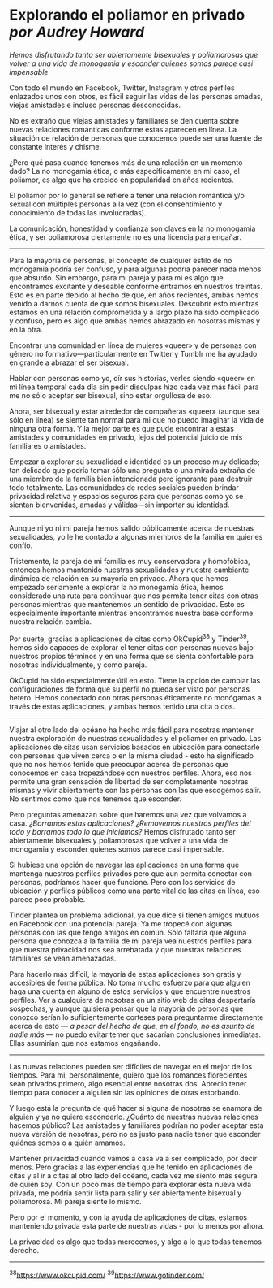 # Explorando el poliamor en privado *por Audrey Howard*

*Hemos disfrutando tanto ser abiertamente bisexuales y poliamorosas que volver
a una vida de monogamia y esconder quienes somos parece casi impensable*

Con todo el mundo en Facebook, Twitter, Instagram y otros perfiles enlazados
unos con otros, es fácil seguir las vidas de las personas amadas, viejas
amistades e incluso personas desconocidas.

No es extraño que viejas amistades y familiares se den cuenta sobre nuevas
relaciones románticas conforme estas aparecen en línea. La situación de relación
de personas que conocemos puede ser una fuente de constante interés y chisme.

¿Pero qué pasa cuando tenemos más de una relación en un momento dado? La no
monogamia ética, o más específicamente en mi caso, el poliamor, es algo que ha
crecido en popularidad en años recientes.

El poliamor por lo general se refiere a tener una relación romántica y/o sexual
con múltiples personas a la vez (con el consentimiento y conocimiento de todas
las involucradas).

La comunicación, honestidad y confianza son claves en la no monogamia ética, y
ser poliamorosa ciertamente no es una licencia para engañar.

***

Para la mayoría de personas, el concepto de cualquier estilo de no monogamia
podría ser confuso, y para algunas podría parecer nada menos que absurdo. Sin
embargo, para mi pareja y para mi es algo que encontramos excitante y deseable
conforme entramos en nuestros treintas. Esto es en parte debido al hecho de
que, en años recientes, ambas hemos venido a darnos cuenta de que somos
bisexuales. Descubrir esto mientras estamos en una relación comprometida y a
largo plazo ha sido complicado y confuso, pero es algo que ambas hemos abrazado
en nosotras mismas y en la otra.

Encontrar una comunidad en línea de mujeres «queer» y de personas con género no
formativo—particularmente en Twitter y Tumblr me ha ayudado en grande a abrazar
el ser bisexual.

Hablar con personas como yo, oír sus historias, verles siendo «queer» en mi
línea temporal cada día sin pedir disculpas hizo cada vez más fácil para me no
sólo aceptar ser bisexual, sino estar orgullosa de eso.

Ahora, ser bisexual y estar alrededor de compañeras «queer» (aunque sea sólo en
línea) se siente tan normal para mi que no puedo imaginar la vida de ninguna
otra forma. Y la mejor parte es que pude encontrar a estas amistades y
comunidades en privado, lejos del potencial juicio de mis familiares o
amistades.

Empezar a explorar su sexualidad e identidad es un proceso muy delicado; tan
delicado que podría tomar sólo una pregunta o una mirada extraña de una miembro
de la familia bien intencionada pero ignorante para destruir todo totalmente.
Las comunidades de redes sociales pueden brindar privacidad relativa y espacios
seguros para que personas como yo se sientan bienvenidas, amadas y válidas—sin
importar su identidad.

***

Aunque ni yo ni mi pareja hemos salido públicamente acerca de nuestras
sexualidades, yo le he contado a algunas miembros de la familia en quienes
confío.

Tristemente, la pareja de mi familia es muy conservadora y homofóbica, entonces
hemos mantenido nuestras sexualidades y nuestra cambiante dinámica de relación
en su mayoría en privado. Ahora que hemos empezado seriamente a explorar la no
monogamia ética, hemos considerado una ruta para continuar que nos permita
tener citas con otras personas mientras que mantenemos un sentido de
privacidad. Esto es especialmente importante mientras encontramos nuestra base
conforme nuestra relación cambia.

Por suerte, gracias a aplicaciones de citas como OkCupid<sup>38</sup> y
Tinder<sup>39</sup>, hemos sido capaces de explorar el tener citas con personas
nuevas bajo nuestros propios términos y en una forma que se sienta confortable
para nosotras individualmente, y como pareja.

OkCupid ha sido especialmente útil en esto. Tiene la opción de cambiar las
configuraciones de forma que su perfil no pueda ser visto por personas hetero.
Hemos conectado con otras personas éticamente no monógamas a través de estas
aplicaciones, y ambas hemos tenido una cita o dos.

***

Viajar al otro lado del océano ha hecho más fácil para nosotras mantener
nuestra exploración de nuestras sexualidades y el poliamor en privado. Las
aplicaciones de citas usan servicios basados en ubicación para conectarle con
personas que viven cerca o en la misma ciudad - esto ha significado que no nos
hemos tenido que preocupar acerca de personas que conocemos en casa
tropezándose con nuestros perfiles. Ahora, eso nos permite una gran sensación
de libertad de ser completamente nosotras mismas y vivir abiertamente con las
personas con las que escogemos salir. No sentimos como que nos tenemos que
esconder.

Pero preguntas amenazan sobre que haremos una vez que volvamos a casa.
*¿Borramos estas aplicaciones? ¿Removemos nuestros perfiles del todo y borramos
todo lo que iniciamos?* Hemos disfrutado tanto ser abiertamente bisexuales y
poliamorosas que volver a una vida de monogamia y esconder quienes somos parece
casi impensable.

Si hubiese una opción de navegar las aplicaciones en una forma que mantenga
nuestros perfiles privados pero que aun permita conectar con personas,
podríamos hacer que funcione. Pero con los servicios de ubicación y perfiles
públicos como una parte vital de las citas en línea, eso parece poco probable.

Tinder plantea un problema adicional, ya que dice si tienen amigos mutuos en
Facebook con una potencial pareja. Ya me tropecé con algunas personas con las
que tengo amigos en común. Sólo faltaría que alguna persona que conozca a la
familia de mi pareja vea nuestros perfiles para que nuestra privacidad nos sea
arrebatada y que nuestras relaciones familiares se vean amenazadas.

Para hacerlo más difícil, la mayoría de estas aplicaciones son gratis y
accesibles de forma pública. No toma mucho esfuerzo para que alguien haga una
cuenta en alguno de estos servicios y que encuentre nuestros perfiles. Ver a
cualquiera de nosotras en un sitio web de citas despertaría sospechas, y
aunque quisiera pensar que la mayoría de personas que conozco serían lo
suficientemente corteses para preguntarme directamente acerca de esto — *a
pesar del hecho de que, en el fondo, no es asunto de nadie más* — no puedo
evitar temer que sacarían conclusiones inmediatas. Ellas asumirían que nos
estamos engañando.

***

Las nuevas relaciones pueden ser difíciles de navegar en el mejor de los
tiempos. Para mi, personalmente, quiero que los romances florecientes sean
privados primero, algo esencial entre nosotras dos. Aprecio tener tiempo para
conocer a alguien sin las opiniones de otras estorbando.

Y luego está la pregunta de qué hacer si alguna de nosotras se enamora de
alguien y ya no quiere esconderlo. ¿Cuánto de nuestras nuevas relaciones
hacemos público? Las amistades y familiares podrían no poder aceptar esta nueva
versión de nosotras, pero no es justo para nadie tener que esconder quiénes
somos o a quién amamos.

Mantener privacidad cuando vamos a casa va a ser complicado, por decir menos.
Pero gracias a las experiencias que he tenido en aplicaciones de citas y al
ir a citas al otro lado del océano, cada vez me siento más segura de quién soy.
Con un poco más de tiempo para explorar esta nueva vida privada, me podría
sentir lista para salir y ser abiertamente bisexual y poliamorosa. Mi pareja
siente lo mismo.

Pero por el momento, y con la ayuda de aplicaciones de citas, estamos
manteniendo privada esta parte de nuestras vidas - por lo menos por ahora.

La privacidad es algo que todas merecemos, y algo a lo que todas tenemos
derecho.

***
<sup>38</sup>https://www.okcupid.com/
<sup>39</sup>https://www.gotinder.com/
